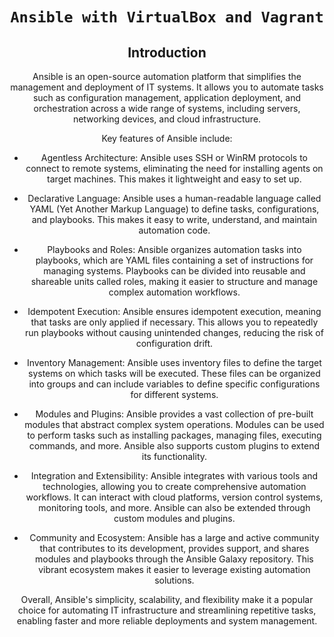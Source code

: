<div align="center">

# `Ansible with VirtualBox and Vagrant`

## Introduction

Ansible is an open-source automation platform that simplifies the management and deployment of IT systems. It allows you to automate tasks such as configuration management, application deployment, and orchestration across a wide range of systems, including servers, networking devices, and cloud infrastructure.

Key features of Ansible include:

- Agentless Architecture: Ansible uses SSH or WinRM protocols to connect to remote systems, eliminating the need for installing agents on target machines. This makes it lightweight and easy to set up.

- Declarative Language: Ansible uses a human-readable language called YAML (Yet Another Markup Language) to define tasks, configurations, and playbooks. This makes it easy to write, understand, and maintain automation code.

- Playbooks and Roles: Ansible organizes automation tasks into playbooks, which are YAML files containing a set of instructions for managing systems. Playbooks can be divided into reusable and shareable units called roles, making it easier to structure and manage complex automation workflows.

- Idempotent Execution: Ansible ensures idempotent execution, meaning that tasks are only applied if necessary. This allows you to repeatedly run playbooks without causing unintended changes, reducing the risk of configuration drift.

- Inventory Management: Ansible uses inventory files to define the target systems on which tasks will be executed. These files can be organized into groups and can include variables to define specific configurations for different systems.

- Modules and Plugins: Ansible provides a vast collection of pre-built modules that abstract complex system operations. Modules can be used to perform tasks such as installing packages, managing files, executing commands, and more. Ansible also supports custom plugins to extend its functionality.

- Integration and Extensibility: Ansible integrates with various tools and technologies, allowing you to create comprehensive automation workflows. It can interact with cloud platforms, version control systems, monitoring tools, and more. Ansible can also be extended through custom modules and plugins.

- Community and Ecosystem: Ansible has a large and active community that contributes to its development, provides support, and shares modules and playbooks through the Ansible Galaxy repository. This vibrant ecosystem makes it easier to leverage existing automation solutions.

Overall, Ansible's simplicity, scalability, and flexibility make it a popular choice for automating IT infrastructure and streamlining repetitive tasks, enabling faster and more reliable deployments and system management.

</div>
